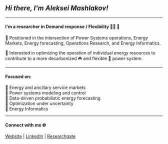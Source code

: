 
## *Hi there, I'm Aleksei Mashlakov!*

---

#### I'm a researcher in Demand response / Flexibility :man_technologist: :electric_plug:

:small_orange_diamond: Positioned in the intersection of Power Systems operations, Energy Markets, Energy forecasting, Operations Research, and Energy Informatics. 

:small_orange_diamond: Interested in optimizing the operation of individual energy resources to contribute to a more decarbonized :shamrock: and flexible :battery: power system. 

---

#### Focused on: 

 :small_orange_diamond: Energy and ancillary service markets \
 :small_orange_diamond: Power systems modeling and control \
 :small_orange_diamond: Data-driven probabilistic energy forecasting \
 :small_orange_diamond: Optimization under uncertainty \
 :small_orange_diamond: Energy Informatics 

---

#### Connect with me :globe_with_meridians:

[Website][website] | [LinkedIn][linkedin] | [Researchgate][researchgate]

<br />

[website]: https://aleksei-mashlakov.github.io/
[linkedin]: https://www.linkedin.com/in/mashlakov/
[researchgate]: https://www.researchgate.net/profile/Aleksei-Mashlakov
